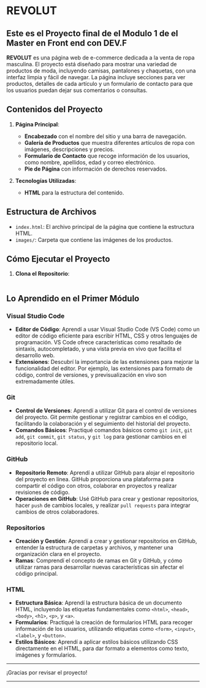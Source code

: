 # REVOLUT

## Este es el Proyecto final de el Modulo 1 de el Master en Front end con DEV.F

**REVOLUT** es una página web de e-commerce dedicada a la venta de ropa masculina. El proyecto está diseñado para mostrar una variedad de productos de moda, incluyendo camisas, pantalones y chaquetas, con una interfaz limpia y fácil de navegar. La página incluye secciones para ver productos, detalles de cada artículo y un formulario de contacto para que los usuarios puedan dejar sus comentarios o consultas.

## Contenidos del Proyecto

1. **Página Principal**:
   - **Encabezado** con el nombre del sitio y una barra de navegación.
   - **Galería de Productos** que muestra diferentes artículos de ropa con imágenes, descripciones y precios.
   - **Formulario de Contacto** que recoge información de los usuarios, como nombre, apellidos, edad y correo electrónico.
   - **Pie de Página** con información de derechos reservados.

2. **Tecnologías Utilizadas**:
   - **HTML** para la estructura del contenido.

## Estructura de Archivos

- `index.html`: El archivo principal de la página que contiene la estructura HTML.
- `images/`: Carpeta que contiene las imágenes de los productos.

## Cómo Ejecutar el Proyecto

1. **Clona el Repositorio**:
   ```bash

## Lo Aprendido en el Primer Módulo

### Visual Studio Code

- **Editor de Código**: Aprendí a usar Visual Studio Code (VS Code) como un editor de código eficiente para escribir HTML, CSS y otros lenguajes de programación. VS Code ofrece características como resaltado de sintaxis, autocompletado, y una vista previa en vivo que facilita el desarrollo web.
- **Extensiones**: Descubrí la importancia de las extensiones para mejorar la funcionalidad del editor. Por ejemplo, las extensiones para formato de código, control de versiones, y previsualización en vivo son extremadamente útiles.

### Git

- **Control de Versiones**: Aprendí a utilizar Git para el control de versiones del proyecto. Git permite gestionar y registrar cambios en el código, facilitando la colaboración y el seguimiento del historial del proyecto.
- **Comandos Básicos**: Practiqué comandos básicos como `git init`, `git add`, `git commit`, `git status`, y `git log` para gestionar cambios en el repositorio local.

### GitHub

- **Repositorio Remoto**: Aprendí a utilizar GitHub para alojar el repositorio del proyecto en línea. GitHub proporciona una plataforma para compartir el código con otros, colaborar en proyectos y realizar revisiones de código.
- **Operaciones en GitHub**: Usé GitHub para crear y gestionar repositorios, hacer `push` de cambios locales, y realizar `pull requests` para integrar cambios de otros colaboradores.

### Repositorios

- **Creación y Gestión**: Aprendí a crear y gestionar repositorios en GitHub, entender la estructura de carpetas y archivos, y mantener una organización clara en el proyecto.
- **Ramas**: Comprendí el concepto de ramas en Git y GitHub, y cómo utilizar ramas para desarrollar nuevas características sin afectar el código principal.

### HTML

- **Estructura Básica**: Aprendí la estructura básica de un documento HTML, incluyendo las etiquetas fundamentales como `<html>`, `<head>`, `<body>`, `<h1>`, `<p>`, y `<a>`.
- **Formularios**: Practiqué la creación de formularios HTML para recoger información de los usuarios, utilizando etiquetas como `<form>`, `<input>`, `<label>`, y `<button>`.
- **Estilos Básicos**: Aprendí a aplicar estilos básicos utilizando CSS directamente en el HTML, para dar formato a elementos como texto, imágenes y formularios.

---

¡Gracias por revisar el proyecto!

---



